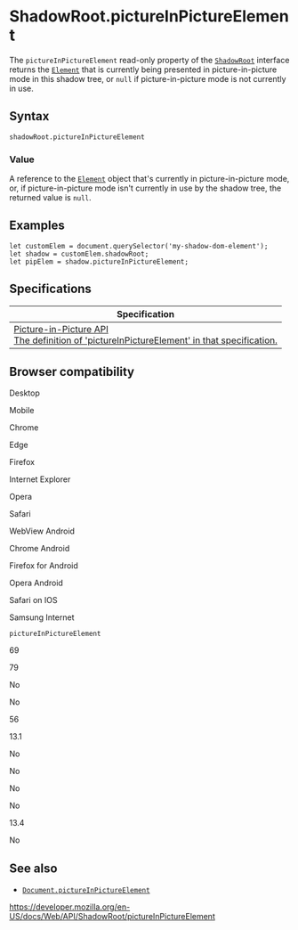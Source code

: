 ShadowRoot.pictureInPictureElement
==================================

The `pictureInPictureElement` read-only property of the [`ShadowRoot`](../shadowroot) interface returns the [`Element`](../element) that is currently being presented in picture-in-picture mode in this shadow tree, or `null` if picture-in-picture mode is not currently in use.

Syntax
------

    shadowRoot.pictureInPictureElement

### Value

A reference to the [`Element`](../element) object that's currently in picture-in-picture mode, or, if picture-in-picture mode isn't currently in use by the shadow tree, the returned value is `null`.

Examples
--------

    let customElem = document.querySelector('my-shadow-dom-element');
    let shadow = customElem.shadowRoot;
    let pipElem = shadow.pictureInPictureElement;

Specifications
--------------

<table><thead><tr class="header"><th>Specification</th></tr></thead><tbody><tr class="odd"><td><a href="https://w3c.github.io/picture-in-picture/#dom-documentorshadowroot-pictureinpictureelement">Picture-in-Picture API<br />
<span class="small">The definition of 'pictureInPictureElement' in that specification.</span></a></td></tr></tbody></table>

Browser compatibility
---------------------

Desktop

Mobile

Chrome

Edge

Firefox

Internet Explorer

Opera

Safari

WebView Android

Chrome Android

Firefox for Android

Opera Android

Safari on IOS

Samsung Internet

`pictureInPictureElement`

69

79

No

No

56

13.1

No

No

No

No

13.4

No

See also
--------

-   [`Document.pictureInPictureElement`](../document/pictureinpictureelement)

<a href="https://developer.mozilla.org/en-US/docs/Web/API/ShadowRoot/pictureInPictureElement" class="_attribution-link">https://developer.mozilla.org/en-US/docs/Web/API/ShadowRoot/pictureInPictureElement</a>
